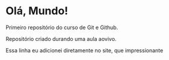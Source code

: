 # Olá, Mundo!
 Primeiro repositório do curso de Git e Github.

Repositório criado durando uma aula aovivo.

Essa linha eu adicionei diretamente no site, que impressionante
